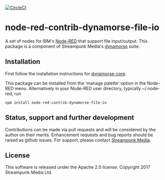[![CircleCI](https://circleci.com/gh/Streampunk/node-red-contrib-dynamorse-file-io.svg?style=shield&circle-token=:circle-token)](https://circleci.com/gh/Streampunk/node-red-contrib-dynamorse-file-io)
# node-red-contrib-dynamorse-file-io

A set of nodes for IBM's [Node-RED](http://nodered.org) that support file input/output. This package is a component of Streampunk Media's [dynamorse](https://github.com/Streampunk/node-red-contrib-dynamorse-core#readme) suite.

## Installation

First follow the installation instructions for [dynamorse-core](https://github.com/Streampunk/node-red-contrib-dynamorse-core#readme).

This package can be installed from the 'manage palette' option in the Node-RED menu. Alternatively in your Node-RED user directory, typically ~/.node-red, run

    npm install node-red-contrib-dynamorse-file-io

## Status, support and further development

Contributions can be made via pull requests and will be considered by the author on their merits. Enhancement requests and bug reports should be raised as github issues. For support, please contact [Streampunk Media](http://www.streampunk.media/).

## License

This software is released under the Apache 2.0 license. Copyright 2017 Streampunk Media Ltd.
